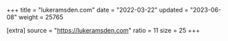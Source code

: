 +++
title = "lukeramsden.com"
date = "2022-03-22"
updated = "2023-06-08"
weight = 25765

[extra]
source = "https://lukeramsden.com"
ratio = 11
size = 25
+++
